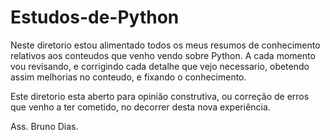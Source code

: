 # Estudos-de-Python

Neste diretorio estou alimentado todos os meus resumos de conhecimento relativos aos conteudos que venho vendo sobre Python.
A cada momento vou revisando, e corrigindo cada detalhe que vejo necessario, obetendo assim melhorias no conteudo, e fixando o conhecimento.

Este diretorio esta aberto para opinião construtiva, ou correção de erros que venho a ter cometido, no decorrer desta nova experiência.

Ass. 
  Bruno Dias.
